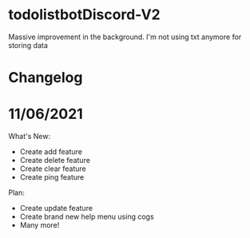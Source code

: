 # todolistbotDiscord-V2
Massive improvement in the background. I'm not using txt anymore for storing data

Changelog
=
11/06/2021
==
What's New:
- Create add feature
- Create delete feature
- Create clear feature
- Create ping feature

Plan:
- Create update feature
- Create brand new help menu using cogs
- Many more!
